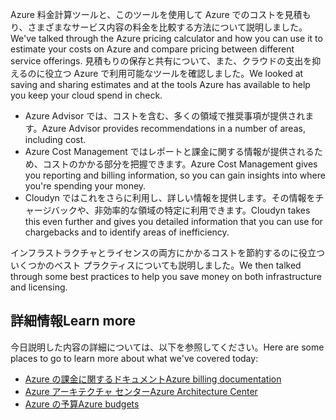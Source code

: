 <span data-ttu-id="77ccb-101">Azure 料金計算ツールと、このツールを使用して Azure でのコストを見積もり、さまざまなサービス内容の料金を比較する方法について説明しました。</span><span class="sxs-lookup"><span data-stu-id="77ccb-101">We've talked through the Azure pricing calculator and how you can use it to estimate your costs on Azure and compare pricing between different service offerings.</span></span> <span data-ttu-id="77ccb-102">見積もりの保存と共有について、また、クラウドの支出を抑えるのに役立つ Azure で利用可能なツールを確認しました。</span><span class="sxs-lookup"><span data-stu-id="77ccb-102">We looked at saving and sharing estimates and at the tools Azure has available to help you keep your cloud spend in check.</span></span> 

- <span data-ttu-id="77ccb-103">Azure Advisor では、コストを含む、多くの領域で推奨事項が提供されます。</span><span class="sxs-lookup"><span data-stu-id="77ccb-103">Azure Advisor provides recommendations in a number of areas, including cost.</span></span>
- <span data-ttu-id="77ccb-104">Azure Cost Management ではレポートと課金に関する情報が提供されるため、コストのかかる部分を把握できます。</span><span class="sxs-lookup"><span data-stu-id="77ccb-104">Azure Cost Management gives you reporting and billing information, so you can gain insights into where you're spending your money.</span></span> 
- <span data-ttu-id="77ccb-105">Cloudyn ではこれをさらに利用し、詳しい情報を提供します。その情報をチャージバックや、非効率的な領域の特定に利用できます。</span><span class="sxs-lookup"><span data-stu-id="77ccb-105">Cloudyn takes this even further and gives you detailed information that you can use for chargebacks and to identify areas of inefficiency.</span></span>

<span data-ttu-id="77ccb-106">インフラストラクチャとライセンスの両方にかかるコストを節約するのに役立ついくつかのベスト プラクティスについても説明しました。</span><span class="sxs-lookup"><span data-stu-id="77ccb-106">We then talked through some best practices to help you save money on both infrastructure and licensing.</span></span>

## <a name="learn-more"></a><span data-ttu-id="77ccb-107">詳細情報</span><span class="sxs-lookup"><span data-stu-id="77ccb-107">Learn more</span></span>

<span data-ttu-id="77ccb-108">今日説明した内容の詳細については、以下を参照してください。</span><span class="sxs-lookup"><span data-stu-id="77ccb-108">Here are some places to go to learn more about what we've covered today:</span></span>

- [<span data-ttu-id="77ccb-109">Azure の課金に関するドキュメント</span><span class="sxs-lookup"><span data-stu-id="77ccb-109">Azure billing documentation</span></span>](https://docs.microsoft.com/azure/billing/)
- [<span data-ttu-id="77ccb-110">Azure アーキテクチャ センター</span><span class="sxs-lookup"><span data-stu-id="77ccb-110">Azure Architecture Center</span></span>](https://docs.microsoft.com/azure/architecture/)
- [<span data-ttu-id="77ccb-111">Azure の予算</span><span class="sxs-lookup"><span data-stu-id="77ccb-111">Azure budgets</span></span>](https://docs.microsoft.com/azure/billing/billing-cost-management-budget-scenario)




